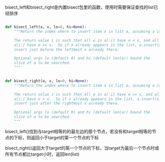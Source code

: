 bisect_left和bisect_right是内置bisect包里的函数，使用时需要保证查找的list已经排序
```python

def bisect_left(a, x, lo=0, hi=None):
    """Return the index where to insert item x in list a, assuming a is sorted.

    The return value i is such that all e in a[:i] have e < x, and all e in
    a[i:] have e >= x.  So if x already appears in the list, a.insert(x) will
    insert just before the leftmost x already there.

    Optional args lo (default 0) and hi (default len(a)) bound the
    slice of a to be searched.
    """
    

def bisect_right(a, x, lo=0, hi=None):
    """Return the index where to insert item x in list a, assuming a is sorted.

    The return value i is such that all e in a[:i] have e <= x, and all e in
    a[i:] have e > x.  So if x already appears in the list, a.insert(x) will
    insert just after the rightmost x already there.

    Optional args lo (default 0) and hi (default len(a)) bound the
    slice of a to be searched.
    """
```

bisect_left()找到与target相等的的最左边的那个节点，若没有和target相等的节点的下标，则返回小于target的第一个节点的下标

bisect_right()返回大于target的第一个节点的下标，当target为最后一个节点时或所有节点都比target小时，返回len(list)